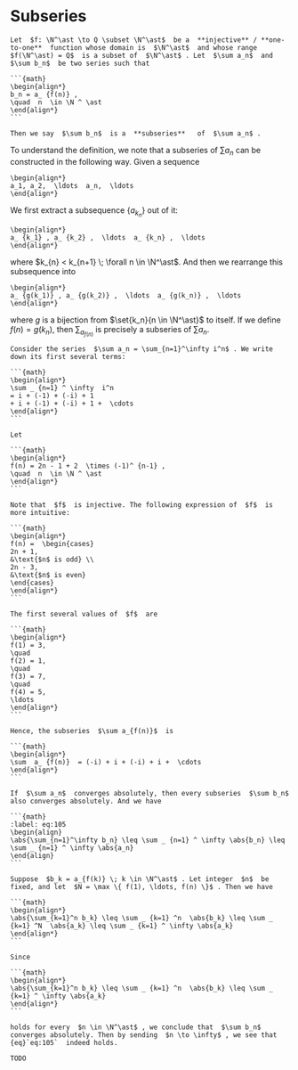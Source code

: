 ```{index} subseries
```
# Subseries

````{prf:definition}
Let  $f: \N^\ast \to Q \subset \N^\ast$  be a  **injective** / **one-to-one**  function whose domain is  $\N^\ast$  and whose range  $f(\N^\ast) = Q$  is a subset of  $\N^\ast$ . Let  $\sum a_n$  and  $\sum b_n$  be two series such that

```{math}
\begin{align*}
b_n = a_ {f(n)} ,
\quad  n  \in \N ^ \ast
\end{align*}
```

Then we say  $\sum b_n$  is a  **subseries**   of  $\sum a_n$ .
````

To understand the definition, we note that a subseries of $\sum a_n$ can be constructed in the following way. Given a sequence

```{math}
\begin{align*}
a_1, a_2,  \ldots  a_n,  \ldots
\end{align*}
```

We first extract a subsequence $\{a_{k_n}\}$ out of it:

```{math}
\begin{align*}
a_ {k_1} , a_ {k_2} ,  \ldots  a_ {k_n} ,  \ldots
\end{align*}
```

where $k_{n} < k_{n+1} \; \forall n \in \N^\ast$. And then we rearrange this subsequence into

```{math}
\begin{align*}
a_ {g(k_1)} , a_ {g(k_2)} ,  \ldots  a_ {g(k_n)} ,  \ldots
\end{align*}
```

where $g$ is a bijection from $\set{k_n}{n \in \N^\ast}$ to itself. If we define $f(n) = g(k_n)$, then $\sum_{a_{f(n)}}$ is precisely a subseries of $\sum a_n$.


````{prf:example}
Consider the series  $\sum a_n = \sum_{n=1}^\infty i^n$ . We write down its first several terms:

```{math}
\begin{align*}
\sum _ {n=1} ^ \infty  i^n
= i + (-1) + (-i) + 1
+ i + (-1) + (-i) + 1 +  \cdots
\end{align*}
```

Let

```{math}
\begin{align*}
f(n) = 2n - 1 + 2  \times (-1)^ {n-1} ,
\quad  n  \in \N ^ \ast
\end{align*}
```

Note that  $f$  is injective. The following expression of  $f$  is more intuitive:

```{math}
\begin{align*}
f(n) =  \begin{cases}
2n + 1,
&\text{$n$ is odd} \\
2n - 3,
&\text{$n$ is even}
\end{cases}
\end{align*}
```

The first several values of  $f$  are

```{math}
\begin{align*}
f(1) = 3,
\quad
f(2) = 1,
\quad
f(3) = 7,
\quad
f(4) = 5,
\ldots
\end{align*}
```

Hence, the subseries  $\sum a_{f(n)}$  is

```{math}
\begin{align*}
\sum  a_ {f(n)}  = (-i) + i + (-i) + i +  \cdots
\end{align*}
```
````

````{prf:theorem}
If  $\sum a_n$  converges absolutely, then every subseries  $\sum b_n$  also converges absolutely. And we have

```{math}
:label: eq:105
\begin{align}
\abs{\sum_{n=1}^\infty b_n} \leq \sum _ {n=1} ^ \infty \abs{b_n} \leq \sum _ {n=1} ^ \infty \abs{a_n}
\end{align}
```
````

````{prf:proof}
Suppose  $b_k = a_{f(k)} \; k \in \N^\ast$ . Let integer  $n$  be fixed, and let  $N = \max \{ f(1), \ldots, f(n) \}$ . Then we have

```{math}
\begin{align*}
\abs{\sum_{k=1}^n b_k} \leq \sum _ {k=1} ^n  \abs{b_k} \leq \sum _ {k=1} ^N  \abs{a_k} \leq \sum _ {k=1} ^ \infty \abs{a_k}
\end{align*}
```

Since

```{math}
\begin{align*}
\abs{\sum_{k=1}^n b_k} \leq \sum _ {k=1} ^n  \abs{b_k} \leq \sum _ {k=1} ^ \infty \abs{a_k}
\end{align*}
```

holds for every  $n \in \N^\ast$ , we conclude that  $\sum b_n$  converges absolutely. Then by sending  $n \to \infty$ , we see that  {eq}`eq:105`  indeed holds.
````

````{prf:theorem}
TODO
````
